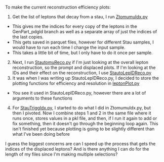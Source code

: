 To make the current reconstruction efficiency plots:
  1. Get the list of leptons that decay from a stau, I run [ZtomumuIdx.py](https://github.com/dally96/DisplacedTauAnalysis/blob/main/ZtomumuIdx.py)
  - This gives me the indices for every copy of the leptons in the GenPart_pdgId branch as well as a separate array of just the indices of the last copies.
  - This gets saved in parquet files, however for different Stau samples, I would have to run each time I change the input sample.
  - This takes a little bit of time, but I only have to do it once per sample.
  2. Next, I run [StautomuReco.py](https://github.com/dally96/DisplacedTauAnalysis/blob/main/StautomuReco.py) if I'm just looking at the overall lepton reconstruction, so the prompt and displaced plots.
     If I'm looking at the IDs and their effect on the reconstruction, I use [StautoLepIDReco.py](https://github.com/dally96/DisplacedTauAnalysis/blob/main/StautoLepIDReco.py)
  3. It was when I was writing up StautoLepIDReco.py, I decided to store the plotting functions for efficiency and resolution in [leptonPlot.py](https://github.com/dally96/DisplacedTauAnalysis/blob/main/leptonPlot.py)
  - You see it used in StautoLepIDReco.py, however there are a lot of arguments to these functions
  4. For [StauTriggIdx.py](https://github.com/dally96/DisplacedTauAnalysis/blob/main/StauTriggIdx.py), I started to do what I did in ZtomumuIdx.py, but then I pivoted.
    Now I combine steps 1 and 2 in the same file where it runs once, stores values in a pkl file, and then, if I run it again to add or fix something, then it doesn't go through the beginning loop again.
    This isn't finished yet because plotting is going to be slightly different than what I've been doing before

   I guess the biggest concerns are can I speed up the process that gets the indices of the displaced leptons? And is there anything I can do for the length of my files since I'm making multiple selections? 
